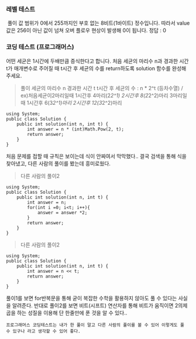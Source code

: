 <h3 id="레벨-테스트">레벨 테스트</h3>
<p><img alt="" src="https://velog.velcdn.com/images/yangb062/post/a2f0d5de-3298-48f9-a8ca-3e51dd319509/image.png" />
풀이 
값 범위가 0에서 255까지인 부호 없는 8비트(1바이트) 정수입니다. 따라서 value값은 256이 아닌 값이 넘쳐 오버 플로우 현상이 발생해 0이 됩니다.
정답 : 0</p>
<h3 id="코딩-테스트-프로그래머스">코딩 테스트 (프로그래머스)</h3>
<p>어떤 세균은 1시간에 두배만큼 증식한다고 합니다. 처음 세균의 마리수 n과 경과한 시간 t가 매개변수로 주어질 때 t시간 후 세균의 수를 return하도록 solution 함수를 완성해주세요.</p>
<blockquote>
<p>풀이
세균의 마리수 n
 경과한 시간 t
 t시간 후 세균의 수 :   n * 2^t (등차수열) / 
 ex)처음세균이2마리일때 1시간후 4마리(2<em>2^1) 2시간후 8(2</em>2^2)마리 3마리일때 1시간후 6(3<em>2^1)마리 2시간후 12(3</em>2^2)마리</p>
</blockquote>
<pre><code class="language-cs">using System;
public class Solution {
    public int solution(int n, int t) {
        int answer = n * (int)Math.Pow(2, t);
        return answer;
    }
}</code></pre>
<p>처음 문제를 접할 때 규칙은 보이는데 식이 안짜여서 막막했다..
결국 검색을 통해 식을 찾아냈고, 다른 사람의 풀이를 봤는데 흥미로웠다.</p>
<blockquote>
<p>다른 사람의 풀이2</p>
</blockquote>
<pre><code class="language-cs">using System;
public class Solution {
    public int solution(int n, int t) {
        int answer = n;
        for(int i =0; i&lt;t; i++){
            answer = answer *2;
        }
        return answer;
    }
}</code></pre>
<blockquote>
<p>다른 사람의 풀이2</p>
</blockquote>
<pre><code class="language-cs">using System;
public class Solution {
    public int solution(int n, int t) {
        int answer = n &lt;&lt; t;
        return answer;
    }
}</code></pre>
<p>풀이1를 보면 for반복문을 통해 굳이 복잡한 수학을 활용하지 않아도 풀 수 있다는 사실을 알려준다.
반대로 풀이2를 보면 비트(시프트) 연산자를 통해 비트가 움직이면 2의제곱을 하는 성질을 이용해 단 한줄만에 푼 것을 알 수 있다.. </p>
<p><code>프로그래머스 코딩테스트는 내가 한 풀이 말고 다른 사람의 풀이를 볼 수 있어 이렇게도 풀 수 있구나 라고 생각할 수 있어 좋다.</code></p>
